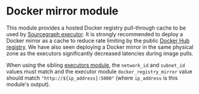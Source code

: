 # Docker mirror module

This module provides a hosted Docker registry pull-through cache to be used by [Sourcegraph executor](https://docs.sourcegraph.com/admin/executors). It is strongly recommended to deploy a Docker mirror as a cache to reduce rate limiting by the public [Docker Hub registry](https://hub.docker.com/). We have also seen deploying a Docker mirror in the same physical zone as the executors significantly decreased latencies during image pulls.

When using the sibling [executors module](https://registry.terraform.io/modules/sourcegraph/executors/google/4.5.0/submodules/executors), the `network_id` and `subnet_id` values must match and the executor module `docker_registry_mirror` value should match `"http://${ip_address}:5000"` (where `ip_address` is this module's output).
